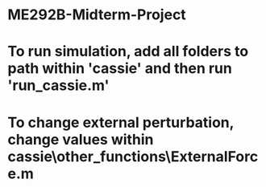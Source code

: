 # ME292B-Midterm-Project

# To run simulation, add all folders to path within 'cassie' and then run 'run_cassie.m'

# To change external perturbation, change values within cassie\other_functions\ExternalForce.m